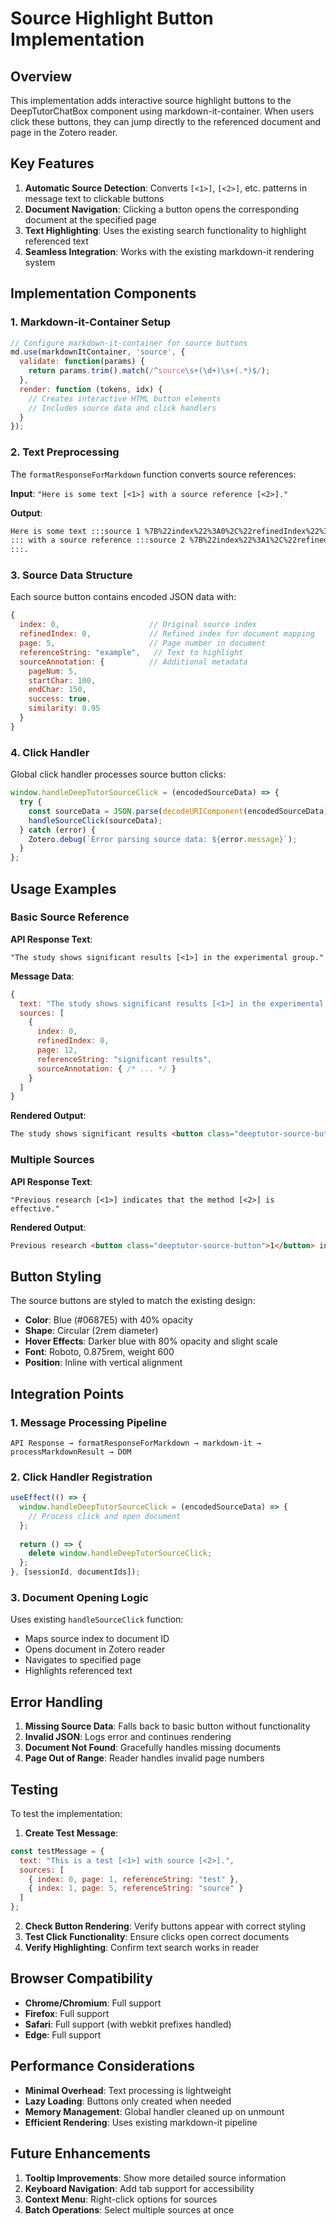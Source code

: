 # Source Highlight Button Implementation

## Overview

This implementation adds interactive source highlight buttons to the DeepTutorChatBox component using markdown-it-container. When users click these buttons, they can jump directly to the referenced document and page in the Zotero reader.

## Key Features

1. **Automatic Source Detection**: Converts `[<1>]`, `[<2>]`, etc. patterns in message text to clickable buttons
2. **Document Navigation**: Clicking a button opens the corresponding document at the specified page
3. **Text Highlighting**: Uses the existing search functionality to highlight referenced text
4. **Seamless Integration**: Works with the existing markdown-it rendering system

## Implementation Components

### 1. Markdown-it-Container Setup

```javascript
// Configure markdown-it-container for source buttons
md.use(markdownItContainer, 'source', {
  validate: function(params) {
    return params.trim().match(/^source\s+(\d+)\s+(.*)$/);
  },
  render: function (tokens, idx) {
    // Creates interactive HTML button elements
    // Includes source data and click handlers
  }
});
```

### 2. Text Preprocessing

The `formatResponseForMarkdown` function converts source references:

**Input**: `"Here is some text [<1>] with a source reference [<2>]."`

**Output**: 
```markdown
Here is some text :::source 1 %7B%22index%22%3A0%2C%22refinedIndex%22%3A0%2C%22page%22%3A5%2C%22referenceString%22%3A%22example%20text%22%7D
::: with a source reference :::source 2 %7B%22index%22%3A1%2C%22refinedIndex%22%3A1%2C%22page%22%3A7%2C%22referenceString%22%3A%22another%20reference%22%7D
:::.
```

### 3. Source Data Structure

Each source button contains encoded JSON data with:

```javascript
{
  index: 0,                    // Original source index
  refinedIndex: 0,             // Refined index for document mapping
  page: 5,                     // Page number in document
  referenceString: "example",   // Text to highlight
  sourceAnnotation: {          // Additional metadata
    pageNum: 5,
    startChar: 100,
    endChar: 150,
    success: true,
    similarity: 0.95
  }
}
```

### 4. Click Handler

Global click handler processes source button clicks:

```javascript
window.handleDeepTutorSourceClick = (encodedSourceData) => {
  try {
    const sourceData = JSON.parse(decodeURIComponent(encodedSourceData));
    handleSourceClick(sourceData);
  } catch (error) {
    Zotero.debug(`Error parsing source data: ${error.message}`);
  }
};
```

## Usage Examples

### Basic Source Reference

**API Response Text**:
```
"The study shows significant results [<1>] in the experimental group."
```

**Message Data**:
```javascript
{
  text: "The study shows significant results [<1>] in the experimental group.",
  sources: [
    {
      index: 0,
      refinedIndex: 0,
      page: 12,
      referenceString: "significant results",
      sourceAnnotation: { /* ... */ }
    }
  ]
}
```

**Rendered Output**:
```html
The study shows significant results <button class="deeptutor-source-button" onclick="...">1</button> in the experimental group.
```

### Multiple Sources

**API Response Text**:
```
"Previous research [<1>] indicates that the method [<2>] is effective."
```

**Rendered Output**:
```html
Previous research <button class="deeptutor-source-button">1</button> indicates that the method <button class="deeptutor-source-button">2</button> is effective.
```

## Button Styling

The source buttons are styled to match the existing design:

- **Color**: Blue (#0687E5) with 40% opacity
- **Shape**: Circular (2rem diameter)
- **Hover Effects**: Darker blue with 80% opacity and slight scale
- **Font**: Roboto, 0.875rem, weight 600
- **Position**: Inline with vertical alignment

## Integration Points

### 1. Message Processing Pipeline

```
API Response → formatResponseForMarkdown → markdown-it → processMarkdownResult → DOM
```

### 2. Click Handler Registration

```javascript
useEffect(() => {
  window.handleDeepTutorSourceClick = (encodedSourceData) => {
    // Process click and open document
  };
  
  return () => {
    delete window.handleDeepTutorSourceClick;
  };
}, [sessionId, documentIds]);
```

### 3. Document Opening Logic

Uses existing `handleSourceClick` function:
- Maps source index to document ID
- Opens document in Zotero reader
- Navigates to specified page
- Highlights referenced text

## Error Handling

1. **Missing Source Data**: Falls back to basic button without functionality
2. **Invalid JSON**: Logs error and continues rendering
3. **Document Not Found**: Gracefully handles missing documents
4. **Page Out of Range**: Reader handles invalid page numbers

## Testing

To test the implementation:

1. **Create Test Message**:
```javascript
const testMessage = {
  text: "This is a test [<1>] with source [<2>].",
  sources: [
    { index: 0, page: 1, referenceString: "test" },
    { index: 1, page: 5, referenceString: "source" }
  ]
};
```

2. **Check Button Rendering**: Verify buttons appear with correct styling
3. **Test Click Functionality**: Ensure clicks open correct documents
4. **Verify Highlighting**: Confirm text search works in reader

## Browser Compatibility

- **Chrome/Chromium**: Full support
- **Firefox**: Full support
- **Safari**: Full support (with webkit prefixes handled)
- **Edge**: Full support

## Performance Considerations

- **Minimal Overhead**: Text processing is lightweight
- **Lazy Loading**: Buttons only created when needed
- **Memory Management**: Global handler cleaned up on unmount
- **Efficient Rendering**: Uses existing markdown-it pipeline

## Future Enhancements

1. **Tooltip Improvements**: Show more detailed source information
2. **Keyboard Navigation**: Add tab support for accessibility
3. **Context Menu**: Right-click options for sources
4. **Batch Operations**: Select multiple sources at once 